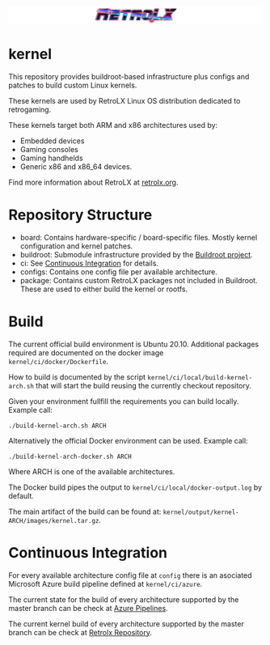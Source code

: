 ![RetroLX](retrolx-logo.png)

# kernel

This repository provides buildroot-based infrastructure plus configs and patches to build custom Linux kernels.

These kernels are used by RetroLX Linux OS distribution dedicated to retrogaming. 

These kernels target both ARM and x86 architectures used by:
- Embedded devices
- Gaming consoles
- Gaming handhelds
- Generic x86 and x86_64 devices.

Find more information about RetroLX at [retrolx.org](https://retrolx.org).

# Repository Structure
- board: Contains hardware-specific / board-specific files. Mostly kernel configuration and kernel patches.
- buildroot: Submodule infrastructure provided by the [Buildroot project](https://buildroot.org/).
- ci: See [Continuous Integration](#Continuous) for details.
- configs: Contains one config file per available architecture.
- package: Contains custom RetroLX packages not included in Buildroot. These are used to either build the kernel or rootfs.

# Build

The current official build environment is Ubuntu 20.10. Additional packages required are documented on the docker image ``kernel/ci/docker/Dockerfile``.

How to build is documented by the script ``kernel/ci/local/build-kernel-arch.sh`` that will start the build reusing the currently checkout repository.

Given your environment fullfill the requirements you can build locally. Example call:
```
./build-kernel-arch.sh ARCH
```

Alternatively the official Docker environment can be used. Example call:
```
./build-kernel-arch-docker.sh ARCH
```

Where ARCH is one of the available architectures.

The Docker build pipes the output to ``kernel/ci/local/docker-output.log`` by default.

The main artifact of the build can be found at: ``kernel/output/kernel-ARCH/images/kernel.tar.gz``.

# Continuous Integration

For every available architecture config file at ``config`` there is an asociated Microsoft Azure build pipeline defined at ``kernel/ci/azure``.

The current state for the build of every architecture supported by the master branch can be check at [Azure Pipelines](https://dev.azure.com/retrolx/RetroLX%20kernels/_build?view=folders).

The current kernel build of every architecture supported by the master branch can be check at [Retrolx Repository](https://repository.retrolx.org/).